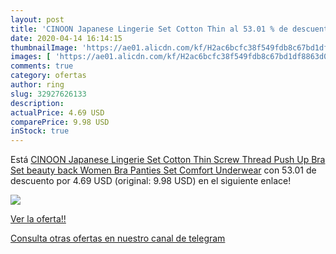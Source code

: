 ```yaml
---
layout: post
title: 'CINOON Japanese Lingerie Set Cotton Thin al 53.01 % de descuento'
date: 2020-04-14 16:14:15
thumbnailImage: 'https://ae01.alicdn.com/kf/H2ac6bcfc38f549fdb8c67bd1df8863d0z/CINOON-Japanese-Lingerie-Set-Cotton-Thin-Screw-Thread-Push-Up-Bra-Set-beauty-back-Women-Bra.jpg_350x350._SL200_.jpg'
images: [ 'https://ae01.alicdn.com/kf/H2ac6bcfc38f549fdb8c67bd1df8863d0z/CINOON-Japanese-Lingerie-Set-Cotton-Thin-Screw-Thread-Push-Up-Bra-Set-beauty-back-Women-Bra.jpg_350x350._SL200_.jpg' ]
comments: true
category: ofertas
author: ring
slug: 32927626133
description:
actualPrice: 4.69 USD
comparePrice: 9.98 USD
inStock: true
---
```


Está [CINOON Japanese Lingerie Set Cotton Thin Screw Thread Push Up Bra Set beauty back Women Bra Panties Set Comfort Underwear](https://www.amazon.com/dp/32927626133/?tag=redken08-20) con 53.01 de descuento por 4.69 USD (original: 9.98 USD) en el siguiente enlace!

[![](https://ae01.alicdn.com/kf/H2ac6bcfc38f549fdb8c67bd1df8863d0z/CINOON-Japanese-Lingerie-Set-Cotton-Thin-Screw-Thread-Push-Up-Bra-Set-beauty-back-Women-Bra.jpg_350x350._SL200_.jpg)](https://www.amazon.com/dp/32927626133/?tag=redken08-20)

[Ver la oferta!!](https://www.amazon.com/dp/32927626133/?tag=redken08-20)

[Consulta otras ofertas en nuestro canal de telegram](https://t.me/s/ofertas25)
